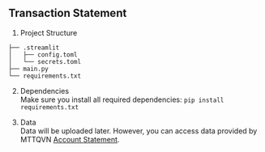 ## Transaction Statement

1. Project Structure
```
├── .streamlit
│   ├── config.toml
│   └── secrets.toml
├── main.py
└── requirements.txt
```

2. Dependencies  
Make sure you install all required dependencies: ```pip install requirements.txt```

3. Data  
Data will be uploaded later. However, you can access data provided by MTTQVN [Account Statement]("https://drive.google.com/file/d/18dIWiReYtJkyuQ_8vSBJWweGaD71rBpu/view?fbclid=IwY2xjawFTMKVleHRuA2FlbQIxMAABHf_DWcr9W_RZV5SjskTgjKOIcRd2fSSNRwtGNimH7E6zecT6CLezms40lA_aem_yILZmkLi3BmNbVRktpcvPw").
